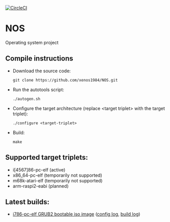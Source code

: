 [![CircleCI](https://circleci.com/gh/xenos1984/NOS.svg?style=svg)](https://circleci.com/gh/xenos1984/NOS)

# NOS
Operating system project

## Compile instructions
*	Download the source code:

		git clone https://github.com/xenos1984/NOS.git

*	Run the autotools script:

		./autogen.sh

*	Configure the target architecture (replace &lt;target triplet&gt; with the target triplet):

		./configure <target-triplet>

*	Build:

		make

## Supported target triplets:
* i[4567]86-pc-elf (active)
* x86_64-pc-elf (temporarily not supported)
* m68k-atari-elf (temporarily not supported)
* arm-raspi2-eabi (planned)

## Latest builds:
* [i786-pc-elf GRUB2 bootable iso image](https://circleci.com/api/v1/project/xenos1984/NOS/latest/artifacts/0/$CIRCLE_ARTIFACTS/i786-pc-elf/NOS.iso) ([config log](https://circleci.com/api/v1/project/xenos1984/NOS/latest/artifacts/0/$CIRCLE_ARTIFACTS/i786-pc-elf/config.txt), [build log](https://circleci.com/api/v1/project/xenos1984/NOS/latest/artifacts/0/$CIRCLE_ARTIFACTS/i786-pc-elf/build.txt))

